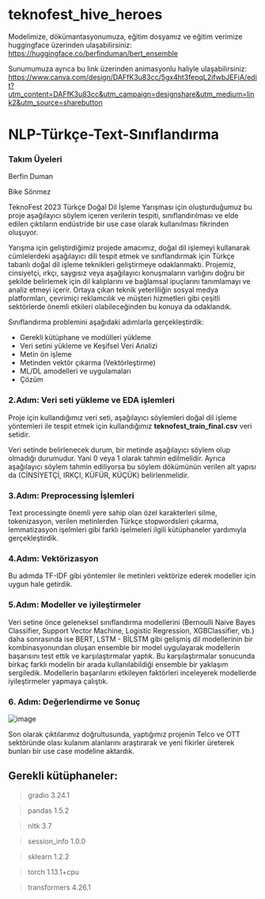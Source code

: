 # teknofest_hive_heroes

Modelimize, dökümantasyonumuza, eğitim dosyamız ve eğitim verimize huggingface üzerinden ulaşabilirsiniz: https://huggingface.co/berfinduman/bert_ensemble 

Sunumumuza ayrıca bu link üzerinden animasyonlu haliyle ulaşabilirsiniz: https://www.canva.com/design/DAFfK3u83cc/5gx4ht3fepqL2ifwbJEFjA/edit?utm_content=DAFfK3u83cc&utm_campaign=designshare&utm_medium=link2&utm_source=sharebutton 

# NLP-Türkçe-Text-Sınıflandırma

### Takım Üyeleri
Berfin Duman

Bike Sönmez


TeknoFest 2023 Türkçe Doğal Dil İşleme Yarışması için oluşturduğumuz bu proje aşağılayıcı söylem içeren verilerin tespiti, sınıflandırılması ve elde edilen çıktıların endüstride bir use case olarak kullanılması fikrinden oluşuyor. 


Yarışma için geliştirdiğimiz projede amacımız, doğal dil işlemeyi kullanarak cümlelerdeki aşağılayıcı dili tespit etmek ve sınıflandırmak için Türkçe tabanlı doğal dil işleme teknikleri geliştirmeye odaklanmaktı. Projemiz, cinsiyetçi, ırkçı, saygısız veya aşağılayıcı konuşmaların varlığını doğru bir şekilde belirlemek için dil kalıplarını ve bağlamsal ipuçlarını tanımlamayı ve analiz etmeyi içerir. Ortaya çıkan teknik yeterliliğin sosyal medya platformları, çevrimiçi reklamcılık ve müşteri hizmetleri gibi çeşitli sektörlerde önemli etkileri olabileceğinden bu konuya da odaklandık.


Sınıflandırma problemini aşağıdaki adımlarla gerçekleştirdik:
* Gerekli kütüphane ve modülleri yükleme
* Veri setini yükleme ve Keşifsel Veri Analizi
* Metin ön işleme
* Metinden vektör çıkarma (Vektörleştirme)
* ML/DL amodelleri ve uygulamaları
* Çözüm

### 2.Adım: Veri seti yükleme ve EDA işlemleri

Proje için kullandığımız veri seti, aşağılayıcı söylemleri doğal dil işleme yöntemleri ile tespit etmek için kullandığımız **teknofest_train_final.csv** veri setidir.

Veri setinde belirlenecek durum, bir metinde aşağılayıcı söylem olup olmadığı durumudur. Yani 0 veya 1 olarak tahmin edilmelidir. Ayrıca aşağılayıcı söylem tahmin ediliyorsa bu söylem dökümünün verilen alt yapısı da (CİNSİYETÇİ, IRKÇI, KÜFÜR, KÜÇÜK) belirlenmelidir.

### 3.Adım: Preprocessing İşlemleri

Text processingte önemli yere sahip olan özel karakterleri silme, tokenizasyon, verilen metinlerden Türkçe stopwordsleri çıkarma, lemmatizasyon işelmleri gibi farklı işelmeleri ilgili kütüphaneler yardımıyla gerçekleştirdik.

### 4.Adım: Vektörizasyon

Bu adımda TF-IDF gibi yöntemler ile metinleri vektörize ederek modeller için uygun hale getirdik.

### 5.Adım: Modeller ve iyileştirmeler

Veri setine önce geleneksel sınıflandırma modellerini (Bernoulli Naive Bayes Classifier, Support Vector Machine, Logistic Regression, XGBClassifier, vb.)
daha sonrasında ise BERT, LSTM - BİLSTM gibi gelişmiş dil modellerinin bir kombinasyonundan oluşan ensemble bir model uygulayarak modellerin başarısını test ettik ve karşılaştırmalar yaptık. Bu karşılaştırmalar sonucunda birkaç farklı modelin bir arada kullanılabildiği ensemble bir yaklaşım sergiledik. Modellerin başarılarını etkileyen faktörleri inceleyerek modellerde iyileştirmeler yapmaya çalıştık. 



### 6. Adım: Değerlendirme ve Sonuç
![image](https://github.com/Hive-Heroes/teknofest_hive_heroes/assets/64483224/63cc65a6-8aa7-4189-83e5-914e453ed588)

Son olarak çıktılarımız doğrultusunda, yaptığımız projenin  Telco ve OTT sektöründe olası kulanım alanlarını araştırarak ve yeni fikirler üreterek bunları bir use case modeline aktardık.

## Gerekli kütüphaneler: 
> gradio              3.24.1

> pandas              1.5.2

> nltk                3.7

> session_info        1.0.0

> sklearn             1.2.2

> torch               1.13.1+cpu

>transformers        4.26.1




















